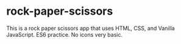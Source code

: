 # rock-paper-scissors

This is a rock paper scissors app that uses HTML, CSS, and Vanilla JavaScript. ES6 practice. No icons very basic. 
